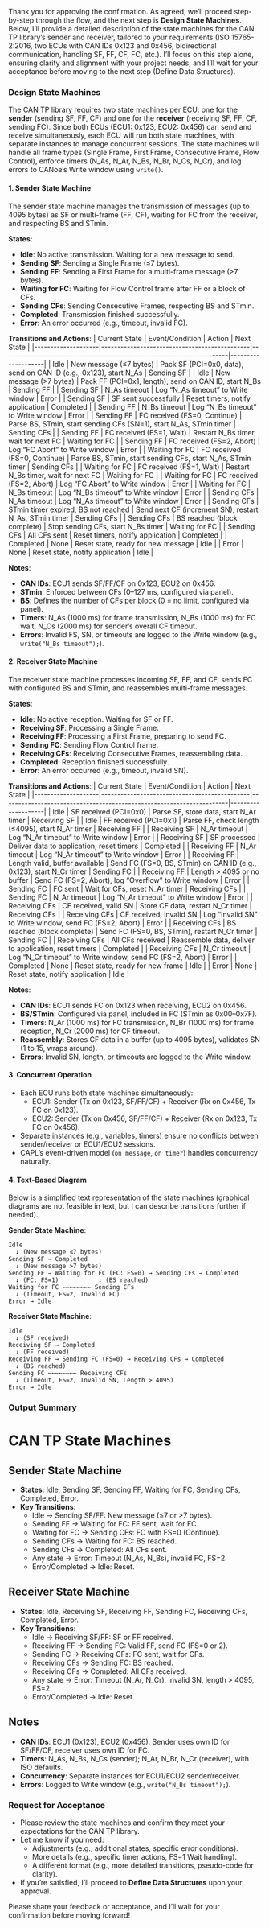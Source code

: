 Thank you for approving the confirmation. As agreed, we’ll proceed step-by-step through the flow, and the next step is **Design State Machines**. Below, I’ll provide a detailed description of the state machines for the CAN TP library’s sender and receiver, tailored to your requirements (ISO 15765-2:2016, two ECUs with CAN IDs 0x123 and 0x456, bidirectional communication, handling SF, FF, CF, FC, etc.). I’ll focus on this step alone, ensuring clarity and alignment with your project needs, and I’ll wait for your acceptance before moving to the next step (Define Data Structures).

### Design State Machines

The CAN TP library requires two state machines per ECU: one for the **sender** (sending SF, FF, CF) and one for the **receiver** (receiving SF, FF, CF, sending FC). Since both ECUs (ECU1: 0x123, ECU2: 0x456) can send and receive simultaneously, each ECU will run both state machines, with separate instances to manage concurrent sessions. The state machines will handle all frame types (Single Frame, First Frame, Consecutive Frame, Flow Control), enforce timers (N_As, N_Ar, N_Bs, N_Br, N_Cs, N_Cr), and log errors to CANoe’s Write window using `write()`.

#### 1. Sender State Machine
The sender state machine manages the transmission of messages (up to 4095 bytes) as SF or multi-frame (FF, CF), waiting for FC from the receiver, and respecting BS and STmin.

**States**:
- **Idle**: No active transmission. Waiting for a new message to send.
- **Sending SF**: Sending a Single Frame (≤7 bytes).
- **Sending FF**: Sending a First Frame for a multi-frame message (>7 bytes).
- **Waiting for FC**: Waiting for Flow Control frame after FF or a block of CFs.
- **Sending CFs**: Sending Consecutive Frames, respecting BS and STmin.
- **Completed**: Transmission finished successfully.
- **Error**: An error occurred (e.g., timeout, invalid FC).

**Transitions and Actions**:
| Current State      | Event/Condition                              | Action                                                                 | Next State         |
|--------------------|----------------------------------------------|----------------------------------------------------------------------|--------------------|
| Idle              | New message (≤7 bytes)                       | Pack SF (PCI=0x0, data), send on CAN ID (e.g., 0x123), start N_As    | Sending SF         |
| Idle              | New message (>7 bytes)                       | Pack FF (PCI=0x1, length), send on CAN ID, start N_Bs                | Sending FF         |
| Sending SF        | N_As timeout                                 | Log “N_As timeout” to Write window                                   | Error              |
| Sending SF        | SF sent successfully                         | Reset timers, notify application                                     | Completed          |
| Sending FF        | N_Bs timeout                                 | Log “N_Bs timeout” to Write window                                   | Error              |
| Sending FF        | FC received (FS=0, Continue)                 | Parse BS, STmin, start sending CFs (SN=1), start N_As, STmin timer   | Sending CFs        |
| Sending FF        | FC received (FS=1, Wait)                     | Restart N_Bs timer, wait for next FC                                 | Waiting for FC     |
| Sending FF        | FC received (FS=2, Abort)                    | Log “FC Abort” to Write window                                       | Error              |
| Waiting for FC    | FC received (FS=0, Continue)                 | Parse BS, STmin, start sending CFs, start N_As, STmin timer          | Sending CFs        |
| Waiting for FC    | FC received (FS=1, Wait)                     | Restart N_Bs timer, wait for next FC                                 | Waiting for FC     |
| Waiting for FC    | FC received (FS=2, Abort)                    | Log “FC Abort” to Write window                                       | Error              |
| Waiting for FC    | N_Bs timeout                                 | Log “N_Bs timeout” to Write window                                   | Error              |
| Sending CFs       | N_As timeout                                 | Log “N_As timeout” to Write window                                   | Error              |
| Sending CFs       | STmin timer expired, BS not reached          | Send next CF (increment SN), restart N_As, STmin timer               | Sending CFs        |
| Sending CFs       | BS reached (block complete)                  | Stop sending CFs, start N_Bs timer                                   | Waiting for FC     |
| Sending CFs       | All CFs sent                                 | Reset timers, notify application                                     | Completed          |
| Completed         | None                                         | Reset state, ready for new message                                   | Idle               |
| Error             | None                                         | Reset state, notify application                                      | Idle               |

**Notes**:
- **CAN IDs**: ECU1 sends SF/FF/CF on 0x123, ECU2 on 0x456.
- **STmin**: Enforced between CFs (0–127 ms, configured via panel).
- **BS**: Defines the number of CFs per block (0 = no limit, configured via panel).
- **Timers**: N_As (1000 ms) for frame transmission, N_Bs (1000 ms) for FC wait, N_Cs (2000 ms) for sender’s overall CF timeout.
- **Errors**: Invalid FS, SN, or timeouts are logged to the Write window (e.g., `write("N_Bs timeout");`).

#### 2. Receiver State Machine
The receiver state machine processes incoming SF, FF, and CF, sends FC with configured BS and STmin, and reassembles multi-frame messages.

**States**:
- **Idle**: No active reception. Waiting for SF or FF.
- **Receiving SF**: Processing a Single Frame.
- **Receiving FF**: Processing a First Frame, preparing to send FC.
- **Sending FC**: Sending Flow Control frame.
- **Receiving CFs**: Receiving Consecutive Frames, reassembling data.
- **Completed**: Reception finished successfully.
- **Error**: An error occurred (e.g., timeout, invalid SN).

**Transitions and Actions**:
| Current State      | Event/Condition                              | Action                                                                 | Next State         |
|--------------------|----------------------------------------------|----------------------------------------------------------------------|--------------------|
| Idle              | SF received (PCI=0x0)                        | Parse SF, store data, start N_Ar timer                               | Receiving SF       |
| Idle              | FF received (PCI=0x1)                        | Parse FF, check length (≤4095), start N_Ar timer                     | Receiving FF       |
| Receiving SF      | N_Ar timeout                                 | Log “N_Ar timeout” to Write window                                   | Error              |
| Receiving SF      | SF processed                                 | Deliver data to application, reset timers                            | Completed          |
| Receiving FF      | N_Ar timeout                                 | Log “N_Ar timeout” to Write window                                   | Error              |
| Receiving FF      | Length valid, buffer available               | Send FC (FS=0, BS, STmin) on CAN ID (e.g., 0x123), start N_Cr timer  | Sending FC         |
| Receiving FF      | Length > 4095 or no buffer                   | Send FC (FS=2, Abort), log “Overflow” to Write window                | Error              |
| Sending FC        | FC sent                                      | Wait for CFs, reset N_Ar timer                                       | Receiving CFs      |
| Sending FC        | N_Ar timeout                                 | Log “N_Ar timeout” to Write window                                   | Error              |
| Receiving CFs     | CF received, valid SN                        | Store CF data, restart N_Cr timer                                    | Receiving CFs      |
| Receiving CFs     | CF received, invalid SN                      | Log “Invalid SN” to Write window, send FC (FS=2, Abort)              | Error              |
| Receiving CFs     | BS reached (block complete)                  | Send FC (FS=0, BS, STmin), restart N_Cr timer                        | Sending FC         |
| Receiving CFs     | All CFs received                             | Reassemble data, deliver to application, reset timers                | Completed          |
| Receiving CFs     | N_Cr timeout                                 | Log “N_Cr timeout” to Write window, send FC (FS=2, Abort)            | Error              |
| Completed         | None                                         | Reset state, ready for new frame                                     | Idle               |
| Error             | None                                         | Reset state, notify application                                      | Idle               |

**Notes**:
- **CAN IDs**: ECU1 sends FC on 0x123 when receiving, ECU2 on 0x456.
- **BS/STmin**: Configured via panel, included in FC (STmin as 0x00–0x7F).
- **Timers**: N_Ar (1000 ms) for FC transmission, N_Br (1000 ms) for frame reception, N_Cr (2000 ms) for CF timeout.
- **Reassembly**: Stores CF data in a buffer (up to 4095 bytes), validates SN (1 to 15, wraps around).
- **Errors**: Invalid SN, length, or timeouts are logged to the Write window.

#### 3. Concurrent Operation
- Each ECU runs both state machines simultaneously:
  - ECU1: Sender (Tx on 0x123, SF/FF/CF) + Receiver (Rx on 0x456, Tx FC on 0x123).
  - ECU2: Sender (Tx on 0x456, SF/FF/CF) + Receiver (Rx on 0x123, Tx FC on 0x456).
- Separate instances (e.g., variables, timers) ensure no conflicts between sender/receiver or ECU1/ECU2 sessions.
- CAPL’s event-driven model (`on message`, `on timer`) handles concurrency naturally.

#### 4. Text-Based Diagram
Below is a simplified text representation of the state machines (graphical diagrams are not feasible in text, but I can describe transitions further if needed).

**Sender State Machine**:
```
Idle
  ↓ (New message ≤7 bytes)
Sending SF → Completed
  ↓ (New message >7 bytes)
Sending FF → Waiting for FC (FC: FS=0) → Sending CFs → Completed
  ↓ (FC: FS=1)           ↓ (BS reached)
Waiting for FC ←←←←←←←← Sending CFs
  ↓ (Timeout, FS=2, Invalid FC)
Error → Idle
```

**Receiver State Machine**:
```
Idle
  ↓ (SF received)
Receiving SF → Completed
  ↓ (FF received)
Receiving FF → Sending FC (FS=0) → Receiving CFs → Completed
  ↓ (BS reached)
Sending FC ←←←←←←←← Receiving CFs
  ↓ (Timeout, FS=2, Invalid SN, Length > 4095)
Error → Idle
```

### Output Summary

# CAN TP State Machines

## Sender State Machine
- **States**: Idle, Sending SF, Sending FF, Waiting for FC, Sending CFs, Completed, Error.
- **Key Transitions**:
  - Idle → Sending SF/FF: New message (≤7 or >7 bytes).
  - Sending FF → Waiting for FC: FF sent, wait for FC.
  - Waiting for FC → Sending CFs: FC with FS=0 (Continue).
  - Sending CFs → Waiting for FC: BS reached.
  - Sending CFs → Completed: All CFs sent.
  - Any state → Error: Timeout (N_As, N_Bs), invalid FC, FS=2.
  - Error/Completed → Idle: Reset.

## Receiver State Machine
- **States**: Idle, Receiving SF, Receiving FF, Sending FC, Receiving CFs, Completed, Error.
- **Key Transitions**:
  - Idle → Receiving SF/FF: SF or FF received.
  - Receiving FF → Sending FC: Valid FF, send FC (FS=0 or 2).
  - Sending FC → Receiving CFs: FC sent, wait for CFs.
  - Receiving CFs → Sending FC: BS reached.
  - Receiving CFs → Completed: All CFs received.
  - Any state → Error: Timeout (N_Ar, N_Cr), invalid SN, length > 4095, FS=2.
  - Error/Completed → Idle: Reset.

## Notes
- **CAN IDs**: ECU1 (0x123), ECU2 (0x456). Sender uses own ID for SF/FF/CF, receiver uses own ID for FC.
- **Timers**: N_As, N_Bs, N_Cs (sender); N_Ar, N_Br, N_Cr (receiver), with ISO defaults.
- **Concurrency**: Separate instances for ECU1/ECU2 sender/receiver.
- **Errors**: Logged to Write window (e.g., `write("N_Bs timeout");`).


### Request for Acceptance
- Please review the state machines and confirm they meet your expectations for the CAN TP library.
- Let me know if you need:
  - Adjustments (e.g., additional states, specific error conditions).
  - More details (e.g., specific timer actions, FS=1 Wait handling).
  - A different format (e.g., more detailed transitions, pseudo-code for clarity).
- If you’re satisfied, I’ll proceed to **Define Data Structures** upon your approval.

Please share your feedback or acceptance, and I’ll wait for your confirmation before moving forward!